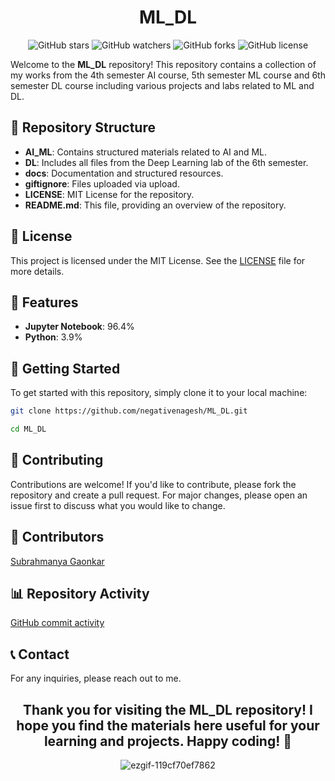 <h1 align='center'>
    ML_DL
</h1>

<div align="center"
    
![GitHub stars](https://img.shields.io/github/stars/negativenagesh/ML_DL?style=social)
![GitHub watchers](https://img.shields.io/github/watchers/negativenagesh/ML_DL?style=social)
![GitHub forks](https://img.shields.io/github/forks/negativenagesh/ML_DL?style=social)
![GitHub license](https://img.shields.io/github/license/negativenagesh/ML_DL)
</div>

Welcome to the **ML_DL** repository! This repository contains a collection of my works from the 4th semester AI course, 5th semester ML course and 6th semester DL course including various projects and labs related to ML and DL.

## 📂 Repository Structure

- **AI_ML**: Contains structured materials related to AI and ML.
- **DL**: Includes all files from the Deep Learning lab of the 6th semester.
- **docs**: Documentation and structured resources.
- **giftignore**: Files uploaded via upload.
- **LICENSE**: MIT License for the repository.
- **README.md**: This file, providing an overview of the repository.

## 📜 License

This project is licensed under the MIT License. See the [LICENSE](LICENSE) file for more details.

## 🌟 Features

- **Jupyter Notebook**: 96.4%
- **Python**: 3.9%

## 🚀 Getting Started

To get started with this repository, simply clone it to your local machine:

```bash
git clone https://github.com/negativenagesh/ML_DL.git

cd ML_DL
```

## 🤝 Contributing
Contributions are welcome! If you'd like to contribute, please fork the repository and create a pull request. For major changes, please open an issue first to discuss what you would like to change.

## 👤 Contributors
[Subrahmanya Gaonkar](https://github.com/negativenagesh)

## 📊 Repository Activity
[GitHub commit activity](https://img.shields.io/github/commit-activity/m/negativenagesh/ML_DL)

## 📞 Contact
For any inquiries, please reach out to me.

<div align="center">

## Thank you for visiting the ML_DL repository! I hope you find the materials here useful for your learning and projects. Happy coding! 🎉

![ezgif-119cf70ef7862](https://github.com/user-attachments/assets/84147a96-1b36-4c00-9ae3-f6b0bc5e65f3)

</div>
